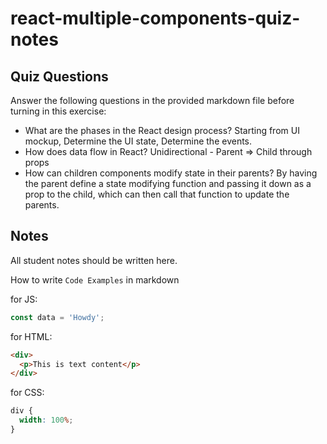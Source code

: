 # react-multiple-components-quiz-notes

## Quiz Questions

Answer the following questions in the provided markdown file before turning in this exercise:

- What are the phases in the React design process?
  Starting from UI mockup, Determine the UI state, Determine the events.
- How does data flow in React?
  Unidirectional - Parent => Child through props
- How can children components modify state in their parents?
  By having the parent define a state modifying function and passing it down as a prop to the child, which can then call that function to update the parents.

## Notes

All student notes should be written here.

How to write `Code Examples` in markdown

for JS:

```js
const data = 'Howdy';
```

for HTML:

```html
<div>
  <p>This is text content</p>
</div>
```

for CSS:

```css
div {
  width: 100%;
}
```
